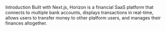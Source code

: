 Introduction
Built with Next.js, Horizon is a financial SaaS platform that connects to multiple bank accounts, displays transactions in real-time, allows users to transfer money to other platform users, and manages their finances altogether.
